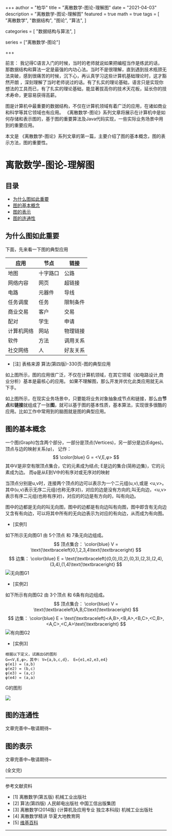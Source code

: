 +++
author = "柏华"
title = "离散数学-图论-理解图"
date = "2021-04-03"
description = "离散数学-图论-理解图"
featured = true
math = true
tags = [
    "离散数学",
    "数据结构",
    "图论",
    "算法",
]

categories = [
"数据结构与算法",
]

series = ["离散数学-图论"]

+++

前言： 我记得C语言入门的时候，当时的老师就说如果把编程当作是练武的话，那数据结构和算法一定是最强的内功心法。当时不是很理解，直到遇到技术瓶颈无法突破，感到很痛苦的时候，沉下心，再认真学习这些计算机基础理论时，这才豁然开朗
，深刻理解了当时老师说过的话。有了扎实的理论基础，语言只是实现你想法的工具而已，有了扎实的理论基础，能显著拔高你的技术天花板，延长你的技术寿命，更容易获得高薪。

图是计算机中最重要的数据结构，不仅在计算机领域有着广泛的应用，在诸如商业和科学等其它领域也有应用。 《离散数学-图论》系列文章将展示在计算机中是如何存储和表示图的，基于图的重要算法及Java代码实现，一些实际业务场景中用到的重要应用。

本文是 《离散数学-图论》系列文章的第一篇，主要介绍了图的基本概念，图的表示方法，图的重要性。


<!--more-->
# 离散数学-图论-理解图

## 目录

* [为什么图如此重要](#为什么图如此重要)
* [图的基本概念](#图的基本概念)
* [图的表示](#图的表示)
* [图的连通性](#图的连通性)

## 为什么图如此重要

下面，先来看一下图的典型应用

| 应用       | 节点     | 链接   |
| --------  | -------- | ------ |
| 地图       | 十字路口 | 公路 |
| 网络内容       | 网页 | 超链接 |
| 电路       | 元器件 | 导线 |
| 任务调度       | 任务 | 限制条件 |
| 商业交易       | 客户 | 交易 |
| 配对       | 学生 | 申请 |
| 计算机网络       | 网站 | 物理链接 |
| 软件       | 方法 | 调用关系 |
| 社交网络       | 人 | 好友关系 |

- [注] 表格来源 算法(第四版)-330页-图的典型应用

如上图所示，图的应用很广泛，不仅在计算机领域，在其它领域（如电路设计,商业分析）基本是最核心的应用。 如果不理解图，那么开发并优化此类应用就无从下手。

如上图所示，在现实业务场景中，只要能将业务对象抽象成节点和链接，那么由**节点**和**链接**就组成了一张**图**，就可以基于图的基本性质，基本算法，实现很多很酷的应用。比如工作中常用到的脑图就是图的典型应用。

## 图的基本概念


一个图(Graph)包含两个部分，一部分是顶点(Vertices)，另一部分是边(Edges)。顶点与边的映射关系(φ)， 记作：
$$
\color{blue} G = <V,E,φ>
$$
其中V是非空有限顶点集合，它的元素成为结点; E是边的集合(简称边集)，它的元素成为边。 而φ是从E到V中的有序对或无序对的映射

当顶点分别是u,v时，连接两个顶点的边可以表示为一个二元组(u,v),或是 <u,v>。其中(u,v)表示无序二元组(也称无序对)，对应的边是没有方向的,叫无向边，<u,v>表示有序二元组(也称有序对)，对应的的边是有方向的，叫有向边。

图中的边都是无向的叫无向图，图中的边都是有向边叫有向图，图中即含有无向边又含有有向边，可以将其中所有的无向边表示为对应的有向边，从而成为有向图。

- [实例1]

如下所示无向图G1 由 5个顶点 和 7条无向边组成。
$$
顶点集合： \color{blue} V = \text{\textbraceleft}0,1,2,3,4\text{\textbraceright}
$$
$$
边集： \color{blue} E = \text{\textbraceleft}(0,0),(0,2),(0,3),(2,3),(2,4),(3,4),(1,4)\text{\textbraceright}
$$
![无向图G1](/images/graph/g1.png)

- [实例2]

如下所示有向图G2 由 3个顶点 和 6条有向边组成。
$$
顶点集合： \color{blue} V = \text{\textbraceleft}A,B,C\text{\textbraceright}
$$
$$
边集： \color{blue} E = \text{\textbraceleft}<A,B>,<B,A>,<B,C>,<C,B>,<A,C>,<C,A>\text{\textbraceright}
$$
![有向图G2](/images/graph/g2.png)

- [实例3] 

``` textmate
根据以下定义，试画出G的图形 
G=<V,E,φ>，其中: V={a,b,c,d}， E={e1,e2,e3,e4}
φ(e1) = (a,b)
φ(e2) = (b,c)
φ(e3) = (a,c)
φ(e4) = (a,a)
```
G的图形

![](/images/graph/g3.png)


## 图的连通性

文章完善中~敬请期待~

## 图的表示

文章完善中~敬请期待~ 

(全文完)

---
参考文献资料
- [1] 离散数学(第五版) 机械工业出版社
- [2] 算法(第四版) 人民邮电出版社 中国工信出版集团
- [3] 离散数学(2014版) (计算机及应用专业 独立本科段)  机械工业出版社
- [4] 离散数学精讲 华夏大地教育网
- [5] [维基百科](https://zh.wikiredia.com)
---







